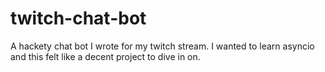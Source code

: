 # twitch-chat-bot
A hackety chat bot I wrote for my twitch stream. I wanted to learn asyncio and this felt like a decent project to dive in on.

